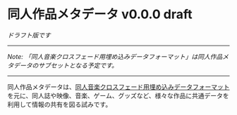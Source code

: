 # 同人作品メタデータ v0.0.0 draft

_ドラフト版です_

----

_Note: 「同人音楽クロスフェード用埋め込みデータフォーマット」は同人作品メタデータのサブセットとなる予定です。_

----

同人作品メタデータは、<a  href="https://gist.github.com/niyari/11132591">同人音楽クロスフェード用埋め込みデータフォーマット</a>を元に、同人誌や映像、音楽、ゲーム、グッズなど、様々な作品に共通データを利用して情報の共有を図る試みです。
